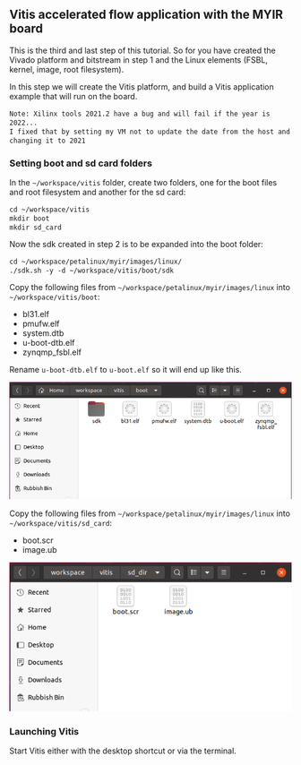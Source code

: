 ## Vitis accelerated flow application with the MYIR board
This is the third and last step of this tutorial. So for you have created the Vivado platform and bitstream in step 1 and the Linux elements (FSBL, kernel, image, root filesystem).

In this step we will create the Vitis platform, and build a Vitis application example that will run on the board.
```
Note: Xilinx tools 2021.2 have a bug and will fail if the year is 2022...
I fixed that by setting my VM not to update the date from the host and changing it to 2021
```
### Setting boot and sd card folders
In the `~/workspace/vitis` folder, create two folders, one for the boot files and root filesystem and another for the sd card:
```
cd ~/workspace/vitis
mkdir boot
mkdir sd_card
```
Now the sdk created in step 2 is to be expanded into the boot folder:
```
cd ~/workspace/petalinux/myir/images/linux/
./sdk.sh -y -d ~/workspace/vitis/boot/sdk
```
Copy the following files from `~/workspace/petalinux/myir/images/linux` into `~/workspace/vitis/boot`:
* bl31.elf
* pmufw.elf
* system.dtb
* u-boot-dtb.elf
* zynqmp_fsbl.elf

Rename `u-boot-dtb.elf` to `u-boot.elf` so it will end up like this.

![missing file](images/03_010.png)

Copy the following files from `~/workspace/petalinux/myir/images/linux` into `~/workspace/vitis/sd_card`:
* boot.scr
* image.ub

![missing file](images/03_020.png)

### Launching Vitis
Start Vitis either with the desktop shortcut or via the terminal.
